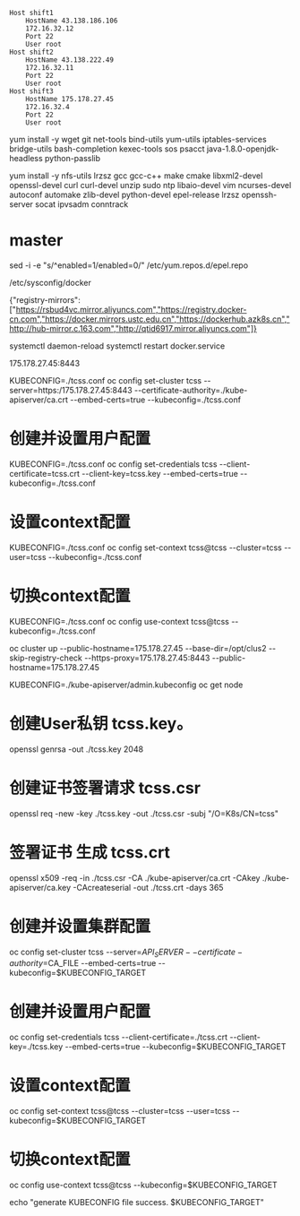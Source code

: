 


```
Host shift1
    HostName 43.138.186.106 
    172.16.32.12
    Port 22
    User root
Host shift2
    HostName 43.138.222.49
    172.16.32.11
    Port 22
    User root
Host shift3
    HostName 175.178.27.45
    172.16.32.4
    Port 22
    User root
```

yum install -y wget git net-tools bind-utils yum-utils iptables-services bridge-utils bash-completion kexec-tools sos psacct java-1.8.0-openjdk-headless python-passlib


yum install -y nfs-utils lrzsz gcc gcc-c++ make cmake libxml2-devel openssl-devel curl curl-devel unzip sudo ntp libaio-devel vim ncurses-devel autoconf automake zlib-devel python-devel epel-release lrzsz openssh-server socat ipvsadm conntrack


# master

sed -i -e "s/^enabled=1/enabled=0/" /etc/yum.repos.d/epel.repo


/etc/sysconfig/docker

{"registry-mirrors": ["https://rsbud4vc.mirror.aliyuncs.com","https://registry.docker-cn.com","https://docker.mirrors.ustc.edu.cn","https://dockerhub.azk8s.cn","http://hub-mirror.c.163.com","http://qtid6917.mirror.aliyuncs.com"]}

systemctl daemon-reload
systemctl restart docker.service

175.178.27.45:8443


KUBECONFIG=./tcss.conf oc config set-cluster tcss --server=https:/175.178.27.45:8443 --certificate-authority=./kube-apiserver/ca.crt --embed-certs=true --kubeconfig=./tcss.conf

# 创建并设置用户配置
KUBECONFIG=./tcss.conf oc config set-credentials tcss --client-certificate=tcss.crt --client-key=tcss.key --embed-certs=true --kubeconfig=./tcss.conf

# 设置context配置
KUBECONFIG=./tcss.conf oc config set-context tcss@tcss --cluster=tcss --user=tcss --kubeconfig=./tcss.conf

# 切换context配置
KUBECONFIG=./tcss.conf oc config use-context tcss@tcss --kubeconfig=./tcss.conf

oc cluster up --public-hostname=175.178.27.45 --base-dir=/opt/clus2 --skip-registry-check
--https-proxy=175.178.27.45:8443 --public-hostname=175.178.27.45


KUBECONFIG=./kube-apiserver/admin.kubeconfig oc get node




# 创建User私钥 tcss.key。
openssl genrsa -out ./tcss.key 2048
# 创建证书签署请求 tcss.csr
openssl req -new -key ./tcss.key -out ./tcss.csr -subj "/O=K8s/CN=tcss"
# 签署证书 生成 tcss.crt
openssl x509 -req -in ./tcss.csr -CA ./kube-apiserver/ca.crt -CAkey ./kube-apiserver/ca.key -CAcreateserial -out ./tcss.crt -days 365

# 创建并设置集群配置
oc config set-cluster tcss --server=$API_SERVER --certificate-authority=$CA_FILE --embed-certs=true --kubeconfig=$KUBECONFIG_TARGET
# 创建并设置用户配置
oc config set-credentials tcss --client-certificate=./tcss.crt --client-key=./tcss.key --embed-certs=true --kubeconfig=$KUBECONFIG_TARGET
# 设置context配置
oc config set-context tcss@tcss --cluster=tcss --user=tcss --kubeconfig=$KUBECONFIG_TARGET
# 切换context配置
oc config use-context tcss@tcss --kubeconfig=$KUBECONFIG_TARGET

echo "generate KUBECONFIG file success. $KUBECONFIG_TARGET"

